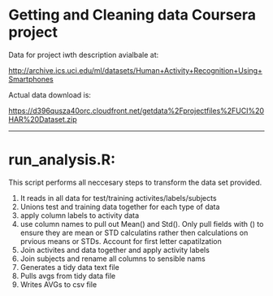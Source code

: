 # Getting and Cleaning data Coursera project

Data for project iwth description avialbale at:

http://archive.ics.uci.edu/ml/datasets/Human+Activity+Recognition+Using+Smartphones

Actual data download is:

https://d396qusza40orc.cloudfront.net/getdata%2Fprojectfiles%2FUCI%20HAR%20Dataset.zip

-------------------------------------------------
# run_analysis.R:

This script performs all neccesary steps to transform the data set provided.

1) It reads in all data for test/training activites/labels/subjects
2) Unions test and training data together for each type of data
3) apply column labels to activity data
4) use column names to pull out Mean() and Std(). Only pull fields with () to ensure they are mean or STD calculatins rather then calculations on prvious means or STDs. Account for first letter capatilzation
5) Join activites and data together and apply activity labels
6) Join subjects and rename all columns to sensible nams
7) Generates a tidy data text file 
8) Pulls avgs from tidy data file
9) Writes AVGs to csv file
